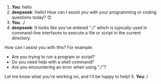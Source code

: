 1. **You**: hello
2. **deepseek**: Hello! How can I assist you with your programming or coding questions today? 😊
3. **You**: ./
4. **deepseek**: It looks like you've entered "./" which is typically used in command-line interfaces to execute a file or script in the current directory. 

How can I assist you with this? For example:
- Are you trying to run a program or script?
- Do you need help with a shell command?
- Are you encountering an error when using "./"?

Let me know what you're working on, and I'll be happy to help!
5. **You**: /